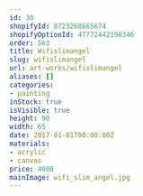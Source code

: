 ```yaml
---
id: 30
shopifyId: 8723268665674
shopifyOptionId: 47772442198346
order: 563
title: Wifislimangel
slug: wifislimangel
url: art-works/wifislimangel
aliases: []
categories:
- painting
inStock: true
isVisible: true
height: 90
width: 65
date: 2017-01-01T00:00:00Z
materials:
- acrylic
- canvas
price: 4000
mainImage: wifi_slim_angel.jpg
---
```

